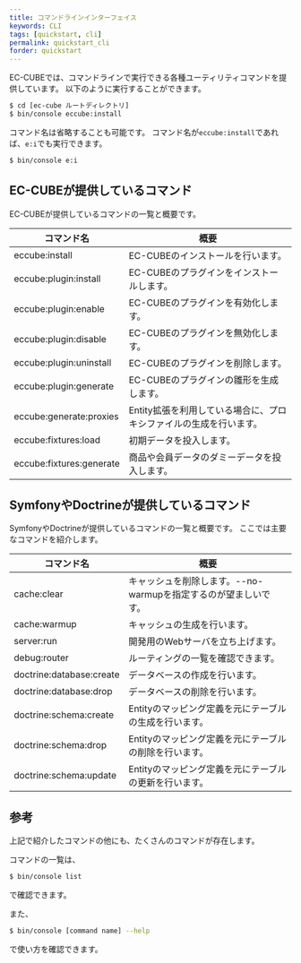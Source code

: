```yaml
---
title: コマンドラインインターフェイス
keywords: CLI
tags: [quickstart, cli]
permalink: quickstart_cli
forder: quickstart
---
```


EC-CUBEでは、コマンドラインで実行できる各種ユーティリティコマンドを提供しています。
以下のように実行することができます。

```bash
$ cd [ec-cube ルートディレクトリ]
$ bin/console eccube:install
```

コマンド名は省略することも可能です。
コマンド名が`eccube:install`であれば、`e:i`でも実行できます。

```bash
$ bin/console e:i
```

## EC-CUBEが提供しているコマンド

EC-CUBEが提供しているコマンドの一覧と概要です。

| コマンド名               | 概要                                                               |
|--------------------------|--------------------------------------------------------------------|
| eccube:install           | EC-CUBEのインストールを行います。                                  |
| eccube:plugin:install    | EC-CUBEのプラグインをインストールします。                          |
| eccube:plugin:enable     | EC-CUBEのプラグインを有効化します。                                |
| eccube:plugin:disable    | EC-CUBEのプラグインを無効化します。                                |
| eccube:plugin:uninstall  | EC-CUBEのプラグインを削除します。                      |
| eccube:plugin:generate   | EC-CUBEのプラグインの雛形を生成します。                            |
| eccube:generate:proxies  | Entity拡張を利用している場合に、プロキシファイルの生成を行います。 |
| eccube:fixtures:load     | 初期データを投入します。                                           |
| eccube:fixtures:generate | 商品や会員データのダミーデータを投入します。                       |

## SymfonyやDoctrineが提供しているコマンド

SymfonyやDoctrineが提供しているコマンドの一覧と概要です。
ここでは主要なコマンドを紹介します。

| コマンド名               | 概要                                                            |
|--------------------------|-----------------------------------------------------------------|
| cache:clear              | キャッシュを削除します。--no-warmupを指定するのが望ましいです。 |
| cache:warmup             | キャッシュの生成を行います。                                    |
| server:run               | 開発用のWebサーバを立ち上げます。                               |
| debug:router             | ルーティングの一覧を確認できます。                              |
| doctrine:database:create | データベースの作成を行います。                                  |
| doctrine:database:drop   | データベースの削除を行います。                                  |
| doctrine:schema:create   | Entityのマッピング定義を元にテーブルの生成を行います。          |
| doctrine:schema:drop     | Entityのマッピング定義を元にテーブルの削除を行います。          |
| doctrine:schema:update   | Entityのマッピング定義を元にテーブルの更新を行います。          |

## 参考

上記で紹介したコマンドの他にも、たくさんのコマンドが存在します。

コマンドの一覧は、

```bash
$ bin/console list
```

で確認できます。

また、

```bash
$ bin/console [command name] --help
```

で使い方を確認できます。
